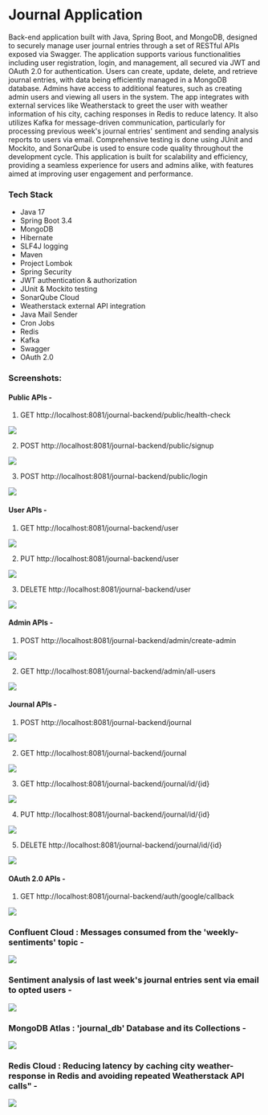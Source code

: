 # Journal Application
Back-end application built with Java, Spring Boot, and MongoDB, designed to securely manage user journal entries through a set of RESTful APIs exposed via Swagger. The application supports various functionalities including user registration, login, and management, all secured via JWT and OAuth 2.0 for authentication. Users can create, update, delete, and retrieve journal entries, with data being efficiently managed in a MongoDB database. Admins have access to additional features, such as creating admin users and viewing all users in the system. The app integrates with external services like Weatherstack to greet the user with weather information of his city, caching responses in Redis to reduce latency. It also utilizes Kafka for message-driven communication, particularly for processing previous week's journal entries' sentiment and sending analysis reports to users via email. Comprehensive testing is done using JUnit and Mockito, and SonarQube is used to ensure code quality throughout the development cycle. This application is built for scalability and efficiency, providing a seamless experience for users and admins alike, with features aimed at improving user engagement and performance.

### Tech Stack

- Java 17
- Spring Boot 3.4
- MongoDB
- Hibernate
- SLF4J logging
- Maven
- Project Lombok
- Spring Security
- JWT authentication & authorization
- JUnit & Mockito testing
- SonarQube Cloud
- Weatherstack external API integration
- Java Mail Sender
- Cron Jobs
- Redis
- Kafka
- Swagger
- OAuth 2.0

### Screenshots:
#### Public APIs -
1. GET http://localhost:8081/journal-backend/public/health-check

![](src/main/resources/static/images/healthcheck.png)

2. POST http://localhost:8081/journal-backend/public/signup

![](src/main/resources/static/images/createuser.png)

3. POST http://localhost:8081/journal-backend/public/login

![](src/main/resources/static/images/login.png)

#### User APIs -
1. GET http://localhost:8081/journal-backend/user

![](src/main/resources/static/images/greetuser.png)

2. PUT http://localhost:8081/journal-backend/user

![](src/main/resources/static/images/updateuser.png)

3. DELETE http://localhost:8081/journal-backend/user

![](src/main/resources/static/images/deleteuser.png)

#### Admin APIs -
1. POST http://localhost:8081/journal-backend/admin/create-admin

![](src/main/resources/static/images/createadmin.png)

2. GET http://localhost:8081/journal-backend/admin/all-users

![](src/main/resources/static/images/allusers.png)

#### Journal APIs -
1. POST http://localhost:8081/journal-backend/journal

![](src/main/resources/static/images/createentry.png)

2. GET http://localhost:8081/journal-backend/journal

![](src/main/resources/static/images/getallentries.png)

3. GET http://localhost:8081/journal-backend/journal/id/{id}

![](src/main/resources/static/images/journalentrybyid.png)

4. PUT http://localhost:8081/journal-backend/journal/id/{id}

![](src/main/resources/static/images/updatejournal.png)

5. DELETE http://localhost:8081/journal-backend/journal/id/{id}

![](src/main/resources/static/images/deletejournal.png)

#### OAuth 2.0 APIs -
1. GET http://localhost:8081/journal-backend/auth/google/callback

![](src/main/resources/static/images/oauth2.png)
<br>

### Confluent Cloud : Messages consumed from the 'weekly-sentiments' topic -
![](src/main/resources/static/images/kafka.png)
<br>

### Sentiment analysis of last week's journal entries sent via email to opted users -

![](src/main/resources/static/images/sentimentmail.png)

### MongoDB Atlas : 'journal_db' Database and its Collections -

![](src/main/resources/static/images/mongoatlas.png)
<br>

### Redis Cloud : Reducing latency by caching city weather-response in Redis and avoiding repeated Weatherstack API calls" -

![](src/main/resources/static/images/redis.png)
